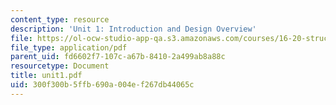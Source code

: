 ```yaml
---
content_type: resource
description: 'Unit 1: Introduction and Design Overview'
file: https://ol-ocw-studio-app-qa.s3.amazonaws.com/courses/16-20-structural-mechanics-fall-2002/300f300b5ffb690a004ef267db44065c_unit1.pdf
file_type: application/pdf
parent_uid: fd6602f7-107c-a67b-8410-2a499ab8a88c
resourcetype: Document
title: unit1.pdf
uid: 300f300b-5ffb-690a-004e-f267db44065c
---
```

